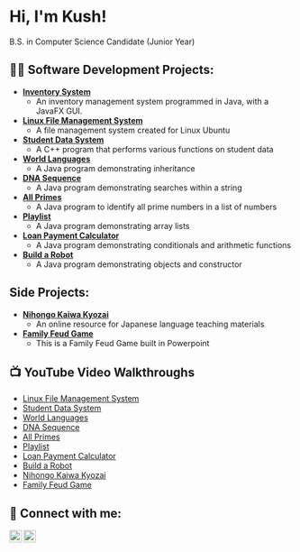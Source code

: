 <h1>Hi, I'm Kush!</h1> B.S. in Computer Science Candidate (Junior Year)
<h2>👨‍💻 Software Development Projects:</h2>

- <b>[Inventory System](https://github.com/kushmirc/InventorySystem)</b>
  - An inventory management system programmed in Java, with a JavaFX GUI.
- <b>[Linux File Management System](https://github.com/kushmirc/LinuxFileManagement)</b>
  - A file management system created for Linux Ubuntu
- <b>[Student Data System](https://github.com/kushmirc/StudentDataSystem)</b>
  - A C++ program that performs various functions on student data
- <b>[World Languages](https://github.com/kushmirc/WorldLanguages)</b>
  - A Java program demonstrating inheritance
- <b>[DNA Sequence](https://github.com/kushmirc/DNASequence)</b>
  - A Java program demonstrating searches within a string
- <b>[All Primes](https://github.com/kushmirc/AllPrimes)</b>
  - A Java program to identify all prime numbers in a list of numbers
- <b>[Playlist](https://github.com/kushmirc/Playlist)</b>
  - A Java program demonstrating array lists
- <b>[Loan Payment Calculator](https://github.com/kushmirc/LoanPaymentCalculator)</b>
  - A Java program demonstrating conditionals and arithmetic functions
- <b>[Build a Robot](https://github.com/kushmirc/BuildARobot)</b>
  - A Java program demonstrating objects and constructor

<h2>Side Projects:</h2>

- <b>[Nihongo Kaiwa Kyozai](https://github.com/kushmirc/nihongokaiwakyozai)</b>
  - An online resource for Japanese language teaching materials
- <b>[Family Feud Game](https://github.com/kushmirc/FamilyFeudGame)</b>
  - This is a Family Feud Game built in Powerpoint

<h2>📺 YouTube Video Walkthroughs</h2>

- [Linux File Management System](https://youtu.be/3vZHrbaczI8)
- [Student Data System](https://youtu.be/MkwMkTik58Q)
- [World Languages](https://youtu.be/-iKE9Culkg4)
- [DNA Sequence](https://youtu.be/bIEedTwLLvA)
- [All Primes](https://youtu.be/ePJtfp1ypis)
- [Playlist](https://youtu.be/MkLUGIZoor4)
- [Loan Payment Calculator](https://youtu.be/f19DQgB0NkI)
- [Build a Robot](https://youtu.be/NsBDct0dEfM)
- [Nihongo Kaiwa Kyozai](https://youtu.be/PMabXz6iVUg)
- [Family Feud Game](https://youtu.be/9rT6Zetc9zM)

<h2> 🤳 Connect with me:</h2>

[<img align="left" alt="Kush Mirchandani | LinkedIn" width="22px" src="https://cdn.jsdelivr.net/npm/simple-icons@v3/icons/linkedin.svg" />][linkedin]
[<img align="left" alt="Kush Mirchandani | YouTube" width="22px" src="https://cdn.jsdelivr.net/npm/simple-icons@v3/icons/youtube.svg" />][youtube]

[linkedin]: https://www.linkedin.com/in/kush-mirchandani
[youtube]: https://www.youtube.com/channel/UCJbm3H0Ev7eEeZhNf4fKEfg

<!--

Here are some ideas to get you started:

- 🔭 I’m currently working on ...
- 🌱 I’m currently learning ...
- 👯 I’m looking to collaborate on ...
- 🤔 I’m looking for help with ...
- 💬 Ask me about ...
- 📫 How to reach me: ...
- 😄 Pronouns: ...
- ⚡ Fun fact: ...
-->
